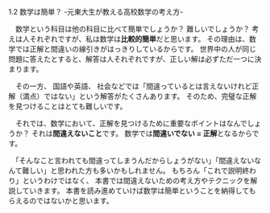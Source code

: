1.2 数学は簡単？ -元東大生が教える高校数学の考え方-

　数学という科目は他の科目に比べて簡単でしょうか？ 難しいでしょうか？ 考えは人それぞれですが、私は数学は**比較的簡単**だと思います。
その理由は、数学では正解と間違いの線引きがはっきりしているからです。
世界中の人が同じ問題に答えたとすると、解答は人それぞれですが、正しい解は必ずただ一つに決まります。

　その一方、 国語や英語、 社会などでは「間違っているとは言えないけれど正解（満点）ではない」という解答がたくさんあります。
そのため、完璧な正解を見つけることはとても難しいです。

　それでは、数学において、正解を見つけるために重要なポイントはなんでしょうか？
それは**間違えないこと**です。
数学では**間違いでない = 正解**となるからです。


　「そんなこと言われても間違ってしまうんだからしょうがない」「間違えないなんて難しい」と思われた方も多いかもしれません。
もちろん「これで説明終わり」というわけではなく、 本書では間違えないための考え方やテクニックを解説していきます。
本書を読み進めていけば数学は簡単ということを納得してもらえるのではないかと思います。
